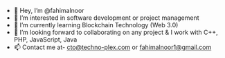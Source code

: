 - 👋 Hey, I’m @fahimalnoor
- 👀 I’m interested in software development or project management
- 🌱 I’m currently learning Blockchain Technology (Web 3.0)
- 💞️ I’m looking forward to collaborating on any project & I work with C++, PHP, JavaScript, Java
- 📫 Contact me at- cto@techno-plex.com or fahimalnoor1@gmail.com
